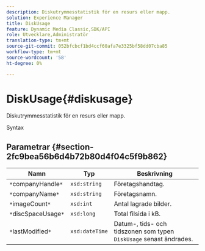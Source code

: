 ```yaml
---
description: Diskutrymmesstatistik för en resurs eller mapp.
solution: Experience Manager
title: DiskUsage
feature: Dynamic Media Classic,SDK/API
role: Utvecklare,Administratör
translation-type: tm+mt
source-git-commit: 052bfcbcf1bd4ccf60afa7e3325bf58dd07cba85
workflow-type: tm+mt
source-wordcount: '58'
ht-degree: 0%

---
```



# DiskUsage{#diskusage}

Diskutrymmesstatistik för en resurs eller mapp.

Syntax

## Parametrar {#section-2fc9bea56b6d4b72b80d4f04c5f9b862}

| Namn | Typ | Beskrivning |
|---|---|---|
| `*`companyHandle`*` | `xsd:string` | Företagshandtag. |
| `*`companyName`*` | `xsd:string` | Företagsnamn. |
| `*`imageCount`*` | `xsd:int` | Antal lagrade bilder. |
| `*`discSpaceUsage`*` | `xsd:long` | Total filsida i kB. |
| `*`lastModified`*` | `xsd:dateTime` | Datum-, tids- och tidszonen som typen `DiskUsage` senast ändrades. |


